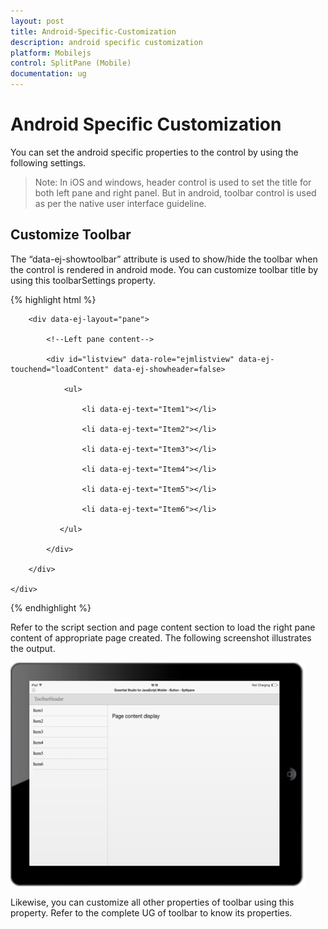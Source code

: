 ```yaml
---
layout: post
title: Android-Specific-Customization
description: android specific customization
platform: Mobilejs
control: SplitPane (Mobile)
documentation: ug
---
```


# Android Specific Customization

You can set the android specific properties to the control by using the following settings.



> Note: In iOS and windows, header control is used to set the title for both left pane and right panel. But in android, toolbar control is used as per the native user interface guideline.



## Customize Toolbar

The “data-ej-showtoolbar” attribute is used to show/hide the toolbar when the control is rendered in android mode. You can customize toolbar title by using this toolbarSettings property.

{% highlight html %}

<div id="splitpane" data-role="ejmsplitpane" data-ej-rendermode="android" data-ej-toolbarsettings-android-title="ToolbarHeader">

        <div data-ej-layout="pane">

            <!--Left pane content-->

            <div id="listview" data-role="ejmlistview" data-ej-touchend="loadContent" data-ej-showheader=false>

                <ul>

                    <li data-ej-text="Item1"></li>

                    <li data-ej-text="Item2"></li>

                    <li data-ej-text="Item3"></li>

                    <li data-ej-text="Item4"></li>

                    <li data-ej-text="Item5"></li>

                    <li data-ej-text="Item6"></li>              

               </ul>

            </div>

        </div>

    </div>



{% endhighlight %}



Refer to the script section and page content section to load the right pane content of appropriate page created. The following screenshot illustrates the output.

![](Android-Specific-Customization_images/Android-Specific-Customization_img2.png)



Likewise, you can customize all other properties of toolbar using this property. Refer to the complete UG of toolbar to know its properties.

